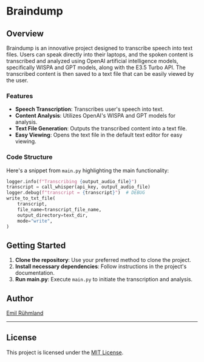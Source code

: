 # Braindump

## Overview
Braindump is an innovative project designed to transcribe speech into text files. Users can speak directly into their laptops, and the spoken content is transcribed and analyzed using OpenAI artificial intelligence models, specifically WISPA and GPT models, along with the E3.5 Turbo API. The transcribed content is then saved to a text file that can be easily viewed by the user.

### Features
- **Speech Transcription**: Transcribes user's speech into text.
- **Content Analysis**: Utilizes OpenAI's WISPA and GPT models for analysis.
- **Text File Generation**: Outputs the transcribed content into a text file.
- **Easy Viewing**: Opens the text file in the default text editor for easy viewing.

### Code Structure
Here's a snippet from `main.py` highlighting the main functionality:

```python
logger.info(f"Transcribing {output_audio_file}")
transcript = call_whisper(api_key, output_audio_file)
logger.debug(f"transcript = {transcript}")  # DEBUG
write_to_txt_file(
    transcript,
    file_name=transcript_file_name,
    output_directory=text_dir,
    mode="write",
)
```

## Getting Started
1. **Clone the repository**: Use your preferred method to clone the project.
2. **Install necessary dependencies**: Follow instructions in the project's documentation.
3. **Run main.py**: Execute `main.py` to initiate the transcription and analysis.

## Author
[Emil Rühmland](https://github.com/emilrueh)

---

## License
This project is licensed under the [MIT License](https://opensource.org/licenses/MIT).
